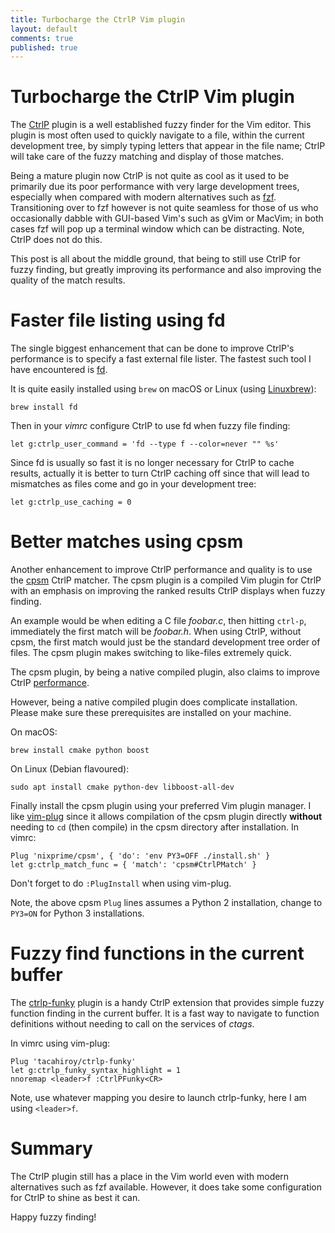 ```yaml
---
title: Turbocharge the CtrlP Vim plugin
layout: default
comments: true
published: true
---
```


Turbocharge the CtrlP Vim plugin
================================

The [CtrlP](https://github.com/ctrlpvim/ctrlp.vim) plugin is a well established
fuzzy finder for the Vim editor. This plugin is most often used to quickly
navigate to a file, within the current development tree, by simply typing
letters that appear in the file name; CtrlP will take care of the fuzzy
matching and display of those matches.

Being a mature plugin now CtrlP is not quite as cool as it used to be primarily
due its poor performance with very large development trees, especially when
compared with modern alternatives such as
[fzf](https://github.com/junegunn/fzf.vim). Transitioning over to fzf however
is not quite seamless for those of us who occasionally dabble with GUI-based
Vim's such as gVim or MacVim; in both cases fzf will pop up a terminal
window which can be distracting. Note, CtrlP does not do this.

This post is all about the middle ground, that being to still use CtrlP for
fuzzy finding, but greatly improving its performance and also improving the
quality of the match results.

Faster file listing using fd
============================

The single biggest enhancement that can be done to improve CtrlP's performance
is to specify a fast external file lister. The fastest such tool I have
encountered is [fd](https://github.com/sharkdp/fd).

It is quite easily installed using `brew` on macOS or Linux (using
[Linuxbrew](http://linuxbrew.sh/)):

```
brew install fd
```

Then in your *vimrc* configure CtrlP to use fd when fuzzy file finding:

```viml
let g:ctrlp_user_command = 'fd --type f --color=never "" %s'
```

Since fd is usually so fast it is no longer necessary for CtrlP to cache
results, actually it is better to turn CtrlP caching off since that will lead
to mismatches as files come and go in your development tree:

```viml
let g:ctrlp_use_caching = 0
```

Better matches using cpsm
=========================

Another enhancement to improve CtrlP performance and quality is to use the
[cpsm](https://github.com/nixprime/cpsm) CtrlP matcher. The cpsm plugin is a
compiled Vim plugin for CtrlP with an emphasis on improving the ranked
results CtrlP displays when fuzzy finding.

An example would be when editing a C file *foobar.c*, then hitting `ctrl-p`,
immediately the first match will be *foobar.h*. When using CtrlP, without cpsm,
the first match would just be the standard development tree order of files. The
cpsm plugin makes switching to like-files extremely quick.

The cpsm plugin, by being a native compiled plugin, also claims to improve
CtrlP [performance](https://github.com/nixprime/cpsm#performance).

However, being a native compiled plugin does complicate installation. Please
make sure these prerequisites are installed on your machine.

On macOS:

```
brew install cmake python boost
```

On Linux (Debian flavoured):

```
sudo apt install cmake python-dev libboost-all-dev
```

Finally install the cpsm plugin using your preferred Vim plugin manager. I like
[vim-plug](https://github.com/junegunn/vim-plug) since it allows compilation of
the cpsm plugin directly **without** needing to `cd` (then compile) in the cpsm
directory after installation. In vimrc:

```viml
Plug 'nixprime/cpsm', { 'do': 'env PY3=OFF ./install.sh' }
let g:ctrlp_match_func = { 'match': 'cpsm#CtrlPMatch' }
```

Don't forget to do `:PlugInstall` when using vim-plug.

Note, the above cpsm `Plug` lines assumes a Python 2 installation, change to
`PY3=ON` for Python 3 installations.

Fuzzy find functions in the current buffer
==========================================

The [ctrlp-funky](https://github.com/tacahiroy/ctrlp-funky) plugin is a handy
CtrlP extension that provides simple fuzzy function finding in the current
buffer. It is a fast way to navigate to function definitions without needing to
call on the services of *ctags*.

In vimrc using vim-plug:

```viml
Plug 'tacahiroy/ctrlp-funky'
let g:ctrlp_funky_syntax_highlight = 1
nnoremap <leader>f :CtrlPFunky<CR>
```

Note, use whatever mapping you desire to launch ctrlp-funky, here I am using
`<leader>f`.

Summary
=======

The CtrlP plugin still has a place in the Vim world even with modern alternatives
such as fzf available. However, it does take some configuration for CtrlP to
shine as best it can.

Happy fuzzy finding!
